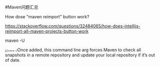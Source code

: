 #Maven问题汇总

How dose "maven reimport" button work?

https://stackoverflow.com/questions/32484065/how-does-intellijs-reimport-all-maven-projects-button-work



maven -U

<img src="/Users/swk/Pictures/pc/mavne -U.png" alt="mavne -U" style="zoom: 50%;"  />Once added, this command line arg forces Maven to check all snapshots in a remote repository and update your local repository if it’s out of date.

